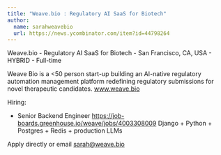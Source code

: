 ```yaml
---
title: "Weave.bio : Regulatory AI SaaS for Biotech"
author:
  name: sarahweavebio
  url: https://news.ycombinator.com/item?id=44798264
---
```

Weave.bio - Regulatory AI SaaS for Biotech - San Francisco, CA, USA - HYBRID - Full-time

Weave Bio is a &lt;50 person start-up building an AI-native regulatory automation management platform redefining regulatory submissions for novel therapeutic candidates. www.weave.bio

Hiring: 
- Senior Backend Engineer <a href="https:&#x2F;&#x2F;job-boards.greenhouse.io&#x2F;weave&#x2F;jobs&#x2F;4003308009" rel="nofollow">https:&#x2F;&#x2F;job-boards.greenhouse.io&#x2F;weave&#x2F;jobs&#x2F;4003308009</a>
Django + Python + Postgres + Redis + production LLMs

Apply directly or email sarah@weave.bio
<JobApplication />
